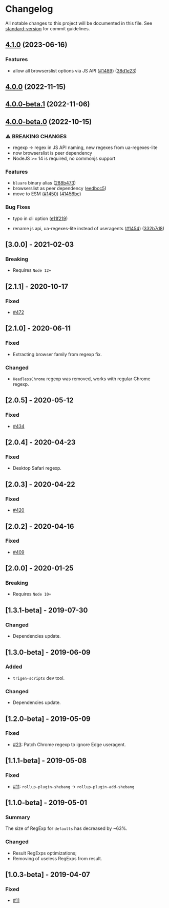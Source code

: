 # Changelog

All notable changes to this project will be documented in this file. See [standard-version](https://github.com/conventional-changelog/standard-version) for commit guidelines.

## [4.1.0](https://github.com/browserslist/browserslist-useragent-regexp/compare/v4.0.0...v4.1.0) (2023-06-16)


### Features

* allow all browserslist options via JS API ([#1489](https://github.com/browserslist/browserslist-useragent-regexp/issues/1489)) ([38d1e23](https://github.com/browserslist/browserslist-useragent-regexp/commit/38d1e23fe8e59875208426f9a32b9a4d06577e28))

## [4.0.0](https://github.com/browserslist/browserslist-useragent-regexp/compare/v4.0.0-beta.1...v4.0.0) (2022-11-15)

## [4.0.0-beta.1](https://github.com/browserslist/browserslist-useragent-regexp/compare/v4.0.0-beta.0...v4.0.0-beta.1) (2022-11-06)

## [4.0.0-beta.0](https://github.com/browserslist/browserslist-useragent-regexp/compare/v3.0.0...v4.0.0-beta.0) (2022-10-15)


### ⚠ BREAKING CHANGES

* regexp -> regex in JS API naming, new regexes from ua-regexes-lite
* now browserslist is peer dependency
* NodeJS >= 14 is required, no commonjs support

### Features

* `bluare` binary alias ([288b473](https://github.com/browserslist/browserslist-useragent-regexp/commit/288b4732490977e7e70038b72d94476d735214da))
* browserslist as peer dependency ([eedbcc5](https://github.com/browserslist/browserslist-useragent-regexp/commit/eedbcc58794cb8cbf491027ffd651abadd27d5ed))
* move to ESM ([#1450](https://github.com/browserslist/browserslist-useragent-regexp/issues/1450)) ([41456bc](https://github.com/browserslist/browserslist-useragent-regexp/commit/41456bc22b789fee57384a00abb64e0690ded08a))


### Bug Fixes

* typo in cli option ([e11f219](https://github.com/browserslist/browserslist-useragent-regexp/commit/e11f2196b5b291f31f81057fa5d468c51f48e1a6))


* rename js api, ua-regexes-lite instead of useragents ([#1454](https://github.com/browserslist/browserslist-useragent-regexp/issues/1454)) ([332b7d8](https://github.com/browserslist/browserslist-useragent-regexp/commit/332b7d87cc83e749109f973671239eddcd026bff))

## [3.0.0] - 2021-02-03
### Breaking
- Requires `Node 12+`

## [2.1.1] - 2020-10-17
### Fixed
- [#472](https://github.com/browserslist/browserslist-useragent-regexp/issues/472)

## [2.1.0] - 2020-06-11
### Fixed
- Extracting browser family from regexp fix.

### Changed
- `HeadlessChrome` regexp was removed, works with regular Chrome regexp.

## [2.0.5] - 2020-05-12
### Fixed
- [#434](https://github.com/browserslist/browserslist-useragent-regexp/issues/434)

## [2.0.4] - 2020-04-23
### Fixed
- Desktop Safari regexp.

## [2.0.3] - 2020-04-22
### Fixed
- [#420](https://github.com/browserslist/browserslist-useragent-regexp/issues/420)

## [2.0.2] - 2020-04-16
### Fixed
- [#409](https://github.com/browserslist/browserslist-useragent-regexp/issues/409)

## [2.0.0] - 2020-01-25
### Breaking
- Requires `Node 10+`

## [1.3.1-beta] - 2019-07-30
### Changed
- Dependencies update.

## [1.3.0-beta] - 2019-06-09
### Added
- `trigen-scripts` dev tool.

### Changed
- Dependencies update.

## [1.2.0-beta] - 2019-05-09
### Fixed
- [#23](https://github.com/browserslist/browserslist-useragent-regexp/issues/23): Patch Chrome regexp to ignore Edge useragent.

## [1.1.1-beta] - 2019-05-08
### Fixed
- [#11](https://github.com/browserslist/browserslist-useragent-regexp/issues/11): `rollup-plugin-shebang` -> `rollup-plugin-add-shebang`

## [1.1.0-beta] - 2019-05-01
### Summary
The size of RegExp for `defaults` has decreased by ~63%.
### Changed
- Result RegExps optimizations;
- Removing of useless RegExps from result.

## [1.0.3-beta] - 2019-04-07
### Fixed
- [#11](https://github.com/browserslist/browserslist-useragent-regexp/issues/11)
